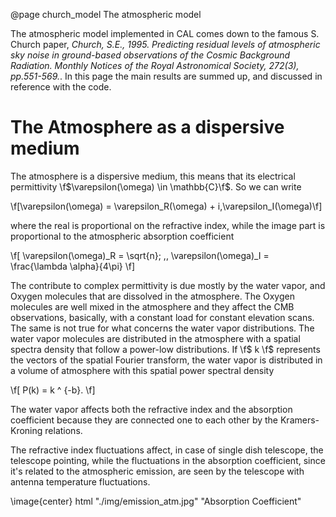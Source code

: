 @page church_model The atmospheric model

The atmospheric model implemented in CAL comes down to the famous S. Church paper, <em>Church, S.E., 1995. Predicting residual levels of atmospheric sky noise in ground-based observations of the Cosmic Background Radiation. Monthly Notices of the Royal Astronomical Society, 272(3), pp.551-569.</em>. In this page the main results are summed up, and discussed in reference with the code.

# The Atmosphere as a dispersive medium
The atmosphere is a dispersive medium, this means that its electrical permittivity \f$\varepsilon(\omega) \in \mathbb{C}\f$. So we can write

\f[\varepsilon(\omega) = \varepsilon_R(\omega) + i\,\varepsilon_I(\omega)\f]

where the real is proportional on the refractive index, while the image part is proportional to the atmospheric absorption coefficient

\f[ \varepsilon(\omega)_R = \sqrt{n}; \,\, \varepsilon(\omega)_I = \frac{\lambda \alpha}{4\pi} \f]

The contribute to complex permittivity is due mostly by the water vapor, and Oxygen molecules that are dissolved in the atmosphere. The Oxygen molecules are well mixed in the atmosphere and they affect the CMB observations, basically, with a constant load for constant elevation scans. The same is not true for what concerns the water vapor distributions. The water vapor molecules are distributed in the atmosphere with a spatial spectra density that follow a power-low distributions. If \f$ k \f$ represents the vectors of the spatial Fourier transform, the water vapor is distributed in a volume of atmosphere with this spatial power spectral density

\f[ P(k) = k ^ {-b}. \f]

The water vapor affects both the refractive index and the absorption coefficient because they are connected one to each other by the Kramers-Kroning relations.

The refractive index fluctuations affect, in case of single dish telescope, the telescope pointing, while the fluctuations in the absorption coefficient, since it's related to the atmospheric emission, are seen by the telescope with antenna temperature fluctuations.

\image{center} html "./img/emission_atm.jpg" "Absorption Coefficient"
